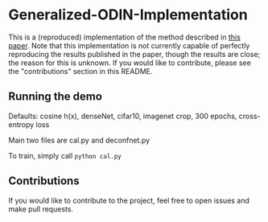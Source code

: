 # Generalized-ODIN-Implementation

This is a (reproduced) implementation of the method described in [this paper](https://arxiv.org/pdf/2002.11297.pdf). Note that this implementation is not currently capable of perfectly reproducing the results published in the paper, though the results are close; the reason for this is unknown. If you would like to contribute, please see the "contributions" section in this README.

## Running the demo

Defaults: cosine h(x), denseNet, cifar10, imagenet crop, 300 epochs, cross-entropy loss

Main two files are cal.py and deconfnet.py

To train, simply call
```python cal.py ```

## Contributions
If you would like to contribute to the project, feel free to open issues and make pull requests.
